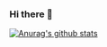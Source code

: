 ### Hi there 👋

<!--
**DoveBoy/DoveBoy** is a ✨ _special_ ✨ repository because its `README.md` (this file) appears on your GitHub profile.

Here are some ideas to get you started:

- 🔭 I’m currently working on ...
- 🌱 I’m currently learning ...
- 👯 I’m looking to collaborate on ...
- 🤔 I’m looking for help with ...
- 💬 Ask me about ...
- 📫 How to reach me: ...
- 😄 Pronouns: ...
- ⚡ Fun fact: ...
  -->

[![Anurag's github stats](https://github-readme-stats.vercel.app/api?username=yokiweb&show_icons=true&theme=vue-dark)](https://github.com/anuraghazra/github-readme-stats)
